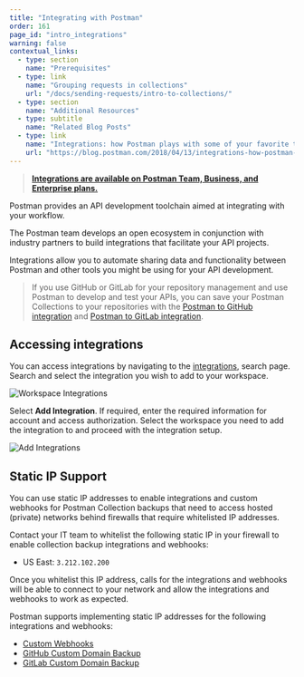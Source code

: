```yaml
---
title: "Integrating with Postman"
order: 161
page_id: "intro_integrations"
warning: false
contextual_links:
  - type: section
    name: "Prerequisites"
  - type: link
    name: "Grouping requests in collections"
    url: "/docs/sending-requests/intro-to-collections/"
  - type: section
    name: "Additional Resources"
  - type: subtitle
    name: "Related Blog Posts"
  - type: link
    name: "Integrations: how Postman plays with some of your favorite tools"
    url: "https://blog.postman.com/2018/04/13/integrations-how-postman-plays-with-some-of-your-favorite-tools/"
---
```


> __[Integrations are available on Postman Team, Business, and Enterprise plans.](https://www.getpostman.com/pricing)__

Postman provides an API development toolchain aimed at integrating with your workflow.

The Postman team develops an open ecosystem in conjunction with industry partners to build integrations that facilitate your API projects.

Integrations allow you to automate sharing data and functionality between Postman and other tools you might be using for your API development.

> If you use GitHub or GitLab for your repository management and use Postman to develop and test your APIs, you can save your Postman Collections to your repositories with the [Postman to GitHub integration](/docs/integrations/available-integrations/github/) and [Postman to GitLab integration](https://learning.postman.com/docs/integrations/available-integrations/gitlab/).

## Accessing integrations

You can access integrations by navigating to the [integrations](https://postman.postman.co/integrations/browse), search page. Search and select the integration you wish to add to your workspace.

![Workspace Integrations](https://assets.postman.com/postman-docs/browse-integrations.jpg)

Select __Add Integration__. If required, enter the required information for account and access authorization. Select the workspace you need to add the integration to and proceed with the integration setup.

![Add Integrations](https://assets.postman.com/postman-docs/add-integration-b.jpg)

## Static IP Support

You can use static IP addresses to enable integrations and custom webhooks for Postman Collection backups that need to access hosted (private) networks behind firewalls that require whitelisted IP addresses.

Contact your IT team to whitelist the following static IP in your firewall to enable collection backup integrations and webhooks:

* US East: `3.212.102.200`

Once you whitelist this IP address, calls for the integrations and webhooks will be able to connect to your network and allow the integrations and webhooks to work as expected.

Postman supports implementing static IP addresses for the following integrations and webhooks:

* [Custom Webhooks](https://learning.postman.com/docs/integrations/webhooks/)
* [GitHub Custom Domain Backup](https://learning.postman.com/docs/integrations/available-integrations/github/#backup-collections-to-github-on-custom-domain)
* [GitLab Custom Domain Backup](https://learning.postman.com/docs/integrations/available-integrations/gitlab/#backup-your-postman-collections-to-gitlab-on-a-custom-domain)
